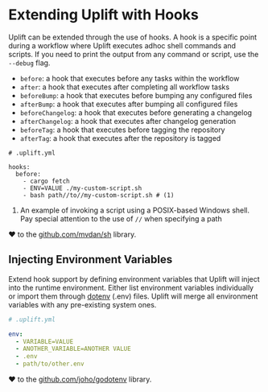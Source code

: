 # Extending Uplift with Hooks

Uplift can be extended through the use of hooks. A hook is a specific point during a workflow where Uplift executes adhoc shell commands and scripts. If you need to print the output from any command or script, use the `--debug` flag.

- `before`: a hook that executes before any tasks within the workflow
- `after`: a hook that executes after completing all workflow tasks
- `beforeBump`: a hook that executes before bumping any configured files
- `afterBump`: a hook that executes after bumping all configured files
- `beforeChangelog`: a hook that executes before generating a changelog
- `afterChangelog`: a hook that executes after changelog generation
- `beforeTag`: a hook that executes before tagging the repository
- `afterTag`: a hook that executes after the repository is tagged

```{ .yaml .annotate linenums="1" }
# .uplift.yml

hooks:
  before:
    - cargo fetch
    - ENV=VALUE ./my-custom-script.sh
    - bash path//to//my-custom-script.sh # (1)
```

1. An example of invoking a script using a POSIX-based Windows shell. Pay special attention to the use of `//` when specifying a path

❤️ to the [github.com/mvdan/sh](https://github.com/mvdan/sh) library.

## Injecting Environment Variables

Extend hook support by defining environment variables that Uplift will inject into the runtime environment. Either list environment variables individually or import them through [dotenv](https://hexdocs.pm/dotenvy/dotenv-file-format.html) (.env) files. Uplift will merge all environment variables with any pre-existing system ones.

```yaml linenums="1"
# .uplift.yml

env:
  - VARIABLE=VALUE
  - ANOTHER_VARIABLE=ANOTHER VALUE
  - .env
  - path/to/other.env
```

❤️ to the [github.com/joho/godotenv](https://github.com/joho/godotenv) library.
